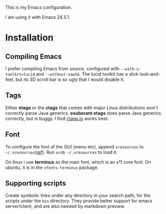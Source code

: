 This is my Emacs configuration.

I am using it with Emacs 24.5.1.

Installation
============

Compiling Emacs
---------------

I prefer compiling Emacs from source, configured with
 `--with-x-toolkit=lucid` and `--without-xaw3d`. The lucid toolkit has
 a slick look-and-feel, but its 3D scroll bar is so ugly that I would
 disable it.

Tags
----

Either **etags** or the **ctags** that comes with major Linux
distributions won't correctly parse Java generics. **exuberant etags**
does parse Java generics correctly, but is buggy. I find
[ctags.io](https://github.com/universal-ctags/ctags) works best.

Font
----

To configure the font of the GUI (menu etc), append `xresources` to
`~/.xresources`([ref](http://www.nongnu.org/emacsdoc-fr/manuel/lucid-resources.html)).
Run `xrdb ~/.xresources` to load it.

On linux i use **terminus** as the main font, which is an x11 core
font. On ubuntu, it is in the `xfonts-terminus` package.

Supporting scripts
------------------

Create symbolic links under any directory in your search path, for the
scripts under the `bin` directory. They provide better support for
emacs server/client, and are also needed by markdown preview.
